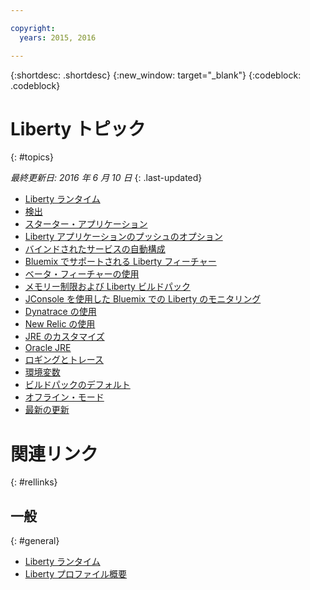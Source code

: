 ```yaml
---

copyright:
  years: 2015, 2016

---
```


{:shortdesc: .shortdesc}
{:new_window: target="_blank"}
{:codeblock: .codeblock}

# Liberty トピック
{: #topics}

*最終更新日: 2016 年 6 月 10 日*
{: .last-updated}

* [Liberty ランタイム](index.html)
* [検出](index.html#detection)
* [スターター・アプリケーション](index.html#starter_application)
* [Liberty アプリケーションのプッシュのオプション](optionsForPushing.html)
* [バインドされたサービスの自動構成](autoConfig.html)
* [Bluemix でサポートされる Liberty フィーチャー](libertyFeatures.html)
* [ベータ・フィーチャーの使用](usingBetaFeatures.html)
* [メモリー制限および Liberty ビルドパック](memoryLimits.html)
* [JConsole を使用した Bluemix での Liberty のモニタリング](jconsole.html)
* [Dynatrace の使用](dynatrace.html)
* [New Relic の使用](newRelic.html)
* [JRE のカスタマイズ](customizingJRE.html)
* [Oracle JRE](oracle_jre.html)
* [ロギングとトレース](loggingAndTracing.html)
* [環境変数](environmentVariables.html)
* [ビルドパックのデフォルト](buildpackDefaults.html)
* [オフライン・モード](offlineMode.html)
* [最新の更新](updates.html)

# 関連リンク
{: #rellinks}
## 一般
{: #general}
* [Liberty ランタイム](index.html)
* [Liberty プロファイル概要](http://www-01.ibm.com/support/knowledgecenter/SSAW57_8.5.5/com.ibm.websphere.wlp.nd.doc/ae/cwlp_about.html)
